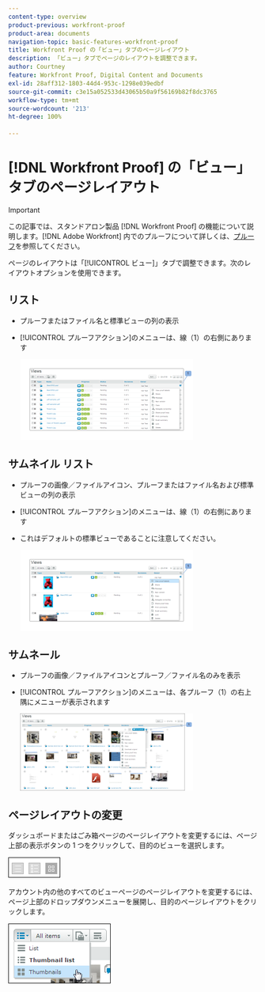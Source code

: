 ```yaml
---
content-type: overview
product-previous: workfront-proof
product-area: documents
navigation-topic: basic-features-workfront-proof
title: Workfront Proof の「ビュー」タブのページレイアウト
description: 「ビュー」タブでページのレイアウトを調整できます。
author: Courtney
feature: Workfront Proof, Digital Content and Documents
exl-id: 28aff312-1803-44d4-953c-1298e039edbf
source-git-commit: c3e15a052533d43065b50a9f56169b82f8dc3765
workflow-type: tm+mt
source-wordcount: '213'
ht-degree: 100%

---
```


# [!DNL Workfront Proof] の「ビュー」タブのページレイアウト

>[!IMPORTANT]
>
>この記事では、スタンドアロン製品 [!DNL Workfront Proof] の機能について説明します。[!DNL Adobe Workfront] 内でのプルーフについて詳しくは、[プルーフ](../../../review-and-approve-work/proofing/proofing.md)を参照してください。

ページのレイアウトは「[!UICONTROL ビュー]」タブで調整できます。次のレイアウトオプションを使用できます。

## リスト

* プルーフまたはファイル名と標準ビューの列の表示
* [!UICONTROL プルーフアクション]のメニューは、線（1）の右側にあります

  ![Page_views_-_list_view.png](assets/page-views---list-view-350x164.png)

## サムネイル リスト

* プルーフの画像／ファイルアイコン、プルーフまたはファイル名および標準ビューの列の表示
* [!UICONTROL プルーフアクション]のメニューは、線（1）の右側にあります
* これはデフォルトの標準ビューであることに注意してください。

  ![Page_views_-_thumbnails_list_view.png](assets/page-views---thumbnails-list-view-350x164.png)

## サムネール

* プルーフの画像／ファイルアイコンとプルーフ／ファイル名のみを表示
* [!UICONTROL プルーフアクション]のメニューは、各プルーフ（1）の右上隅にメニューが表示されます

  ![Page_views_-_thumbnails_view.png](assets/page-views---thumbnails-view-350x156.png)

## ページレイアウトの変更

ダッシュボードまたはごみ箱ページのページレイアウトを変更するには、ページ上部の表示ボタンの 1 つをクリックして、目的のビューを選択します。

![Page_views_old_menu.png](assets/page-views-old-menu.png)

アカウント内の他のすべてのビューページのページレイアウトを変更するには、ページ上部のドロップダウンメニューを展開し、目的のページレイアウトをクリックします。

![Page_views_new_menu.png](assets/page-views-new-menu.png)
